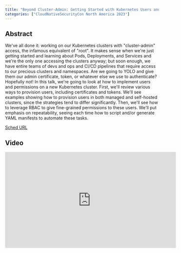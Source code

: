 ```yaml
---
title: "Beyond Cluster-Admin: Getting Started with Kubernetes Users and Permissions - Tiffany Jernigan, VMware"
categories: ["CloudNativeSecurityCon North America 2023"]
---
```


## Abstract

We've all done it: working on our Kubernetes clusters with "cluster-admin" access, the infamous equivalent of "root". It makes sense when we're just getting started and learning about Pods, Deployments, and Services and we're the only one accessing the clusters anyway; but soon enough, we have entire teams of devs and ops and CI/CD pipelines that require access to our precious clusters and namespaces. Are we going to YOLO and give them our admin certificate, token, or whatever else we use to authenticate? Hopefully not! In this talk, we're going to look at how to implement users and permissions on a new Kubernetes cluster. First, we'll review various ways to provision users, including certificates and tokens. We'll see examples showing how to provision users in both managed and self-hosted clusters, since the strategies tend to differ significantly. Then, we'll see how to leverage RBAC to give fine-grained permissions to these users. We'll put emphasis on repeatability, seeing each time how to script and/or generate YAML manifests to automate these tasks.

[Sched URL](https://cloudnativesecurityconna23.sched.com/event/ed98538bcaf2853ebf002728569e9df3)

## Video

<iframe width='560' height='315' src='https://www.youtube.com/embed/GUmot7xrY3g' frameborder='0' allow='accelerometer; autoplay; encrypted-media; gyroscope; picture-in-picture' allowfullscreen></iframe>
